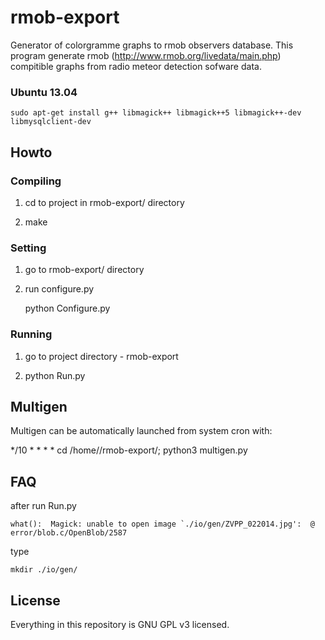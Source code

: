 rmob-export
===========

Generator of colorgramme graphs to rmob observers database. This program generate rmob (http://www.rmob.org/livedata/main.php) compitible graphs from radio meteor detection sofware data. 

### Ubuntu 13.04

    sudo apt-get install g++ libmagick++ libmagick++5 libmagick++-dev libmysqlclient-dev
 

## Howto

### Compiling

1. cd to project in rmob-export/ directory

2. make

### Setting

1. go to rmob-export/ directory

2. run configure.py
    
    python Configure.py


### Running

1. go to project directory - rmob-export

2. python Run.py


## Multigen

Multigen can be automatically launched from system cron with:

  */10 * * * * cd /home/<data>/rmob-export/; python3 multigen.py


## FAQ

after run Run.py
    
    what():  Magick: unable to open image `./io/gen/ZVPP_022014.jpg':  @ error/blob.c/OpenBlob/2587
    
type

    mkdir ./io/gen/
    

## License

Everything in this repository is GNU GPL v3 licensed.
